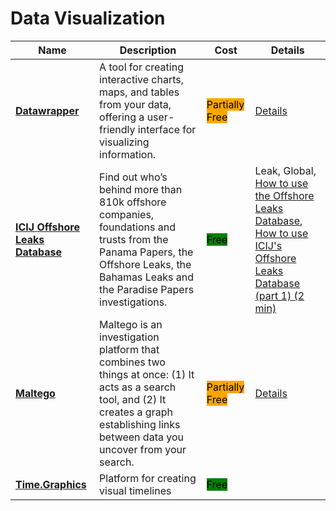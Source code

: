 # Data Visualization

| Name | Description | Cost | Details |
| --- | --- | --- | --- |
| [**Datawrapper**](https://www.datawrapper.de/) | A tool for creating interactive charts, maps, and tables from your data, offering a user-friendly interface for visualizing information. | <mark style="background-color:orange;">Partially Free</mark> | [Details](../../tools/datawrapper/README.md) |
| [**ICIJ Offshore Leaks Database**](http://offshoreleaks.icij.org/) | Find out who’s behind more than 810k offshore companies, foundations and trusts from the Panama Papers, the Offshore Leaks, the Bahamas Leaks and the Paradise Papers investigations. | <mark style="background-color:green;">Free</mark> | Leak, Global, [How to use the Offshore Leaks Database](https://offshoreleaks.icij.org/pages/howtouse), [How to use ICIJ's Offshore Leaks Database (part 1) (2 min)](https://www.youtube.com/watch?v=k0G83QXrMWA) |
| [**Maltego**](https://www.maltego.com/) | Maltego is an investigation platform that combines two things at once: (1) It acts as a search tool, and (2) It creates a graph establishing links between data you uncover from your search. | <mark style="background-color:orange;">Partially Free</mark> | [Details](../../tools/maltego/README.md) |
| [**Time.Graphics**](https://time.graphics/editor) | Platform for creating visual timelines | <mark style="background-color:green;">Free</mark> |  |